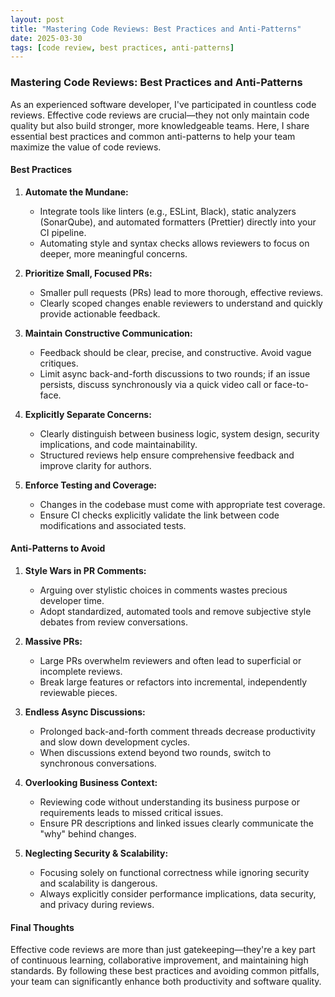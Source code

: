 ```yaml
---
layout: post
title: "Mastering Code Reviews: Best Practices and Anti-Patterns"
date: 2025-03-30
tags: [code review, best practices, anti-patterns]
---
```

### Mastering Code Reviews: Best Practices and Anti-Patterns

As an experienced software developer, I've participated in countless code reviews. Effective code reviews are crucial—they not only maintain code quality but also build stronger, more knowledgeable teams. Here, I share essential best practices and common anti-patterns to help your team maximize the value of code reviews.

#### Best Practices

1. **Automate the Mundane:**

   * Integrate tools like linters (e.g., ESLint, Black), static analyzers (SonarQube), and automated formatters (Prettier) directly into your CI pipeline.
   * Automating style and syntax checks allows reviewers to focus on deeper, more meaningful concerns.

2. **Prioritize Small, Focused PRs:**

   * Smaller pull requests (PRs) lead to more thorough, effective reviews.
   * Clearly scoped changes enable reviewers to understand and quickly provide actionable feedback.

3. **Maintain Constructive Communication:**

   * Feedback should be clear, precise, and constructive. Avoid vague critiques.
   * Limit async back-and-forth discussions to two rounds; if an issue persists, discuss synchronously via a quick video call or face-to-face.

4. **Explicitly Separate Concerns:**

   * Clearly distinguish between business logic, system design, security implications, and code maintainability.
   * Structured reviews help ensure comprehensive feedback and improve clarity for authors.

5. **Enforce Testing and Coverage:**

   * Changes in the codebase must come with appropriate test coverage.
   * Ensure CI checks explicitly validate the link between code modifications and associated tests.

#### Anti-Patterns to Avoid

1. **Style Wars in PR Comments:**

   * Arguing over stylistic choices in comments wastes precious developer time.
   * Adopt standardized, automated tools and remove subjective style debates from review conversations.

2. **Massive PRs:**

   * Large PRs overwhelm reviewers and often lead to superficial or incomplete reviews.
   * Break large features or refactors into incremental, independently reviewable pieces.

3. **Endless Async Discussions:**

   * Prolonged back-and-forth comment threads decrease productivity and slow down development cycles.
   * When discussions extend beyond two rounds, switch to synchronous conversations.

4. **Overlooking Business Context:**

   * Reviewing code without understanding its business purpose or requirements leads to missed critical issues.
   * Ensure PR descriptions and linked issues clearly communicate the "why" behind changes.

5. **Neglecting Security & Scalability:**

   * Focusing solely on functional correctness while ignoring security and scalability is dangerous.
   * Always explicitly consider performance implications, data security, and privacy during reviews.

#### Final Thoughts

Effective code reviews are more than just gatekeeping—they're a key part of continuous learning, collaborative improvement, and maintaining high standards. By following these best practices and avoiding common pitfalls, your team can significantly enhance both productivity and software quality.
